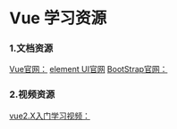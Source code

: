 # Vue 学习资源

### 1.文档资源
[Vue官网：](https://cn.vuejs.org/v2/guide/)
[element UI官网](https://element.eleme.cn/#/zh-CN/component/installation)
[BootStrap官网：](https://getbootstrap.com/)

### 2.视频资源
[vue2.X入门学习视频：](https://pan.baidu.com/s/1iVb7pdhqKl8g7Te3xzz4lA)


